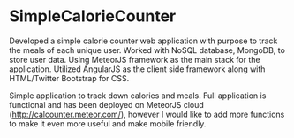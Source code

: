 # SimpleCalorieCounter

Developed a simple calorie counter web application with purpose to track the meals of each unique
user. Worked with NoSQL database, MongoDB, to store user data. Using MeteorJS framework as the main
stack for the application. Utilized AngularJS as the client side framework along with HTML/Twitter
Bootstrap for CSS. 

Simple application to track down calories and meals. Full application is functional and 
has been deployed on MeteorJS cloud (http://calcounter.meteor.com/), however I would like
to add more functions to make it even more useful and make mobile friendly. 